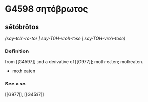 # G4598 σητόβρωτος

## sētóbrōtos

_(say-tob'-ro-tos | say-TOH-vroh-tose | say-TOH-vroh-tose)_

### Definition

from [[G4597]] and a derivative of [[G977]]; moth-eaten; motheaten.

- moth eaten

### See also

[[G977]], [[G4597]]

